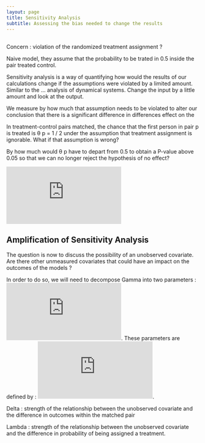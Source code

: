 ```yaml
---
layout: page
title: Sensitivity Analysis
subtitle: Assessing the bias needed to change the results
---
```


## 

Concern : violation of the randomized treatment assignment ?
 
Naive model, they assume that the probability to be trated in 0.5 inside the pair treated control.

Sensitivity analysis is a way of quantifying how would the results of our calculations change if the assumptions were violated by a limited amount.
Similar to the ... analysis of dynamical systems. Change the input by a little amount and look at the output.

We measure by how much
that assumption needs to be violated to alter our conclusion that there is a
significant difference in differences effect on the

In treatment-control pairs matched, the chance that the first person in pair p is treated is θ p = 1 / 2 under the assumption that treatment assignment is ignorable. What if that assumption is wrong?

By how much would θ p have to depart from 0.5 to obtain a P-value above 0.05 so that we can no longer reject the hypothesis of no effect?

![gamma](https://latex.codecogs.com/gif.latex?%5Cmathbf%7B%20%5Cfrac%7B1%7D%7B%5CGamma%7D%20%5Cleq%20%5Cfrac%7B%5Cpi_k%281-%5Cpi_k%29%7D%7B%5Cpi_l%281-%5Cpi_l%29%7D%20%5Cleq%20%5CGamma%20%7D)

## Amplification of Sensitivity Analysis

The question is now to discuss the possibility of an unobserved covariate. Are there other unmeasured covariates that could have an impact on the outcomes of the models ?

In order to do so, we will need to decompose Gamma into two parameters : ![lambda_delta](https://latex.codecogs.com/gif.latex?%5Cmathbf%7B%20%28%20%5CLambda%20%2C%20%5CDelta%20%29%7D). These parameters are defined by : ![decomposition](https://latex.codecogs.com/gif.latex?%5Cmathbf%7B%5CGamma%20%3D%20%5Cfrac%7B%5CLambda%20%5CDelta%20&plus;%201%7D%7B%5CLambda%20&plus;%20%5CDelta%7D%20%7D).

Delta : strength of the relationship between the unobserved covariate and the difference in outcomes within the matched
pair

Lambda : strength of the relationship between the unobserved covariate and the difference in probability of being assigned a treatment.


